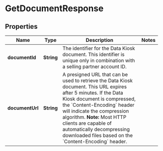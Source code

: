 
# GetDocumentResponse

## Properties
Name | Type | Description | Notes
------------ | ------------- | ------------- | -------------
**documentId** | **String** | The identifier for the Data Kiosk document. This identifier is unique only in combination with a selling partner account ID. | 
**documentUrl** | **String** | A presigned URL that can be used to retrieve the Data Kiosk document. This URL expires after 5 minutes. If the Data Kiosk document is compressed, the &#x60;Content-Encoding&#x60; header will indicate the compression algorithm.  **Note:** Most HTTP clients are capable of automatically decompressing downloaded files based on the &#x60;Content-Encoding&#x60; header. | 



